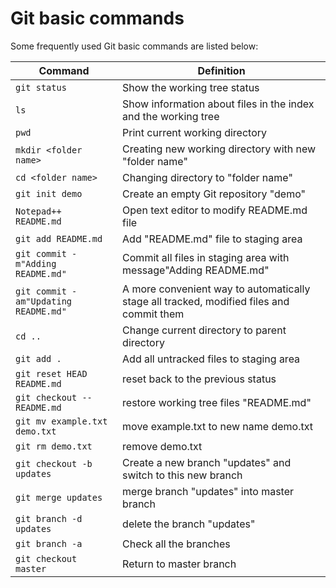 # Git basic commands
Some frequently used Git basic commands are listed below:


| Command | Definition |
| ------- | ---------- |
|`git status` | Show the working tree status |
| `ls` | Show information about files in the index and the working tree |
| `pwd` | Print current working directory |
| `mkdir <folder name>` | Creating new working directory with new "folder name" |
| `cd <folder name>` | Changing directory to "folder name" |
| `git init demo` |  Create an empty Git repository "demo" |
| `Notepad++ README.md` | Open text editor to modify README.md file |
| `git add README.md` | Add "README.md" file to staging area |
| `git commit -m"Adding README.md"` | Commit all files in staging area with message"Adding README.md" |
| `git commit -am"Updating README.md"` | A more convenient way to automatically stage all tracked, modified files and commit them |
| `cd ..` | Change current directory to parent directory |
| `git add .` | Add all untracked files to staging area |
| `git reset HEAD README.md` | reset back to the previous status |
| `git checkout -- README.md` | restore working tree files "README.md" |
| `git mv example.txt demo.txt` | move example.txt to new name demo.txt |
| `git rm demo.txt` | remove demo.txt |
| `git checkout -b updates` | Create a new branch "updates" and switch to this new branch |
| `git merge updates` | merge branch "updates" into master branch |
| `git branch -d updates` | delete the branch "updates" |
| `git branch -a` | Check all the branches |
| `git checkout master` | Return to master branch |
